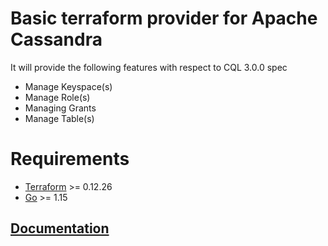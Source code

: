 # Basic terraform provider for Apache Cassandra

It will provide the following features with respect to CQL 3.0.0 spec
- Manage Keyspace(s)
- Manage Role(s)
- Managing Grants
- Manage Table(s)

# Requirements

-	[Terraform](https://www.terraform.io/downloads.html) >= 0.12.26
-	[Go](https://golang.org/doc/install) >= 1.15

## [Documentation](docs/)
